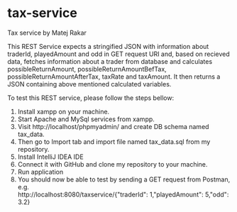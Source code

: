 # tax-service
Tax service by Matej Rakar

This REST Service expects a stringified JSON with information about traderId, playedAmount and odd in GET request URI and, based on recieved data, 
fetches information about a trader from database and calculates possibleReturnAmount, possibleReturnAmountBefTax, possibleReturnAmountAfterTax, taxRate and taxAmount.
It then returns a JSON containing above mentioned calculated variables.

To test this REST service, please follow the steps bellow:

1. Install xampp on your machine.
2. Start Apache and MySql services from xampp.
3. Visit http://localhost/phpmyadmin/ and create DB schema named tax_data.
4. Then go to Import tab and import file named tax_data.sql from my repository.
5. Install IntelliJ IDEA IDE
6. Connect it with GitHub and clone my repository to your machine.
7. Run application
8. You should now be able to test by sending a GET request from Postman, e.g. </br>
http&#58;//localhost:8080/taxservice/{"traderId": 1,"playedAmount": 5,"odd": 3.2}
